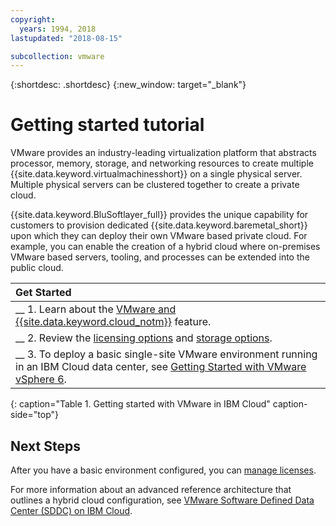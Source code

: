 ```yaml
---
copyright:
  years: 1994, 2018
lastupdated: "2018-08-15"

subcollection: vmware
---
```


{:shortdesc: .shortdesc}
{:new_window: target="_blank"}

# Getting started tutorial

VMware provides an industry-leading virtualization platform that abstracts processor, memory, storage, and networking resources to create multiple {{site.data.keyword.virtualmachinesshort}} on a single physical server. Multiple physical servers can be clustered together to create a private cloud.

{{site.data.keyword.BluSoftlayer_full}} provides the unique capability for customers to provision dedicated {{site.data.keyword.baremetal_short}} upon which they can deploy their own VMware based private cloud. For example, you can enable the creation of a hybrid cloud where on-premises VMware based servers, tooling, and processes can be extended into the public cloud. 

| Get Started       |
|:------------------|
| __ 1. Learn about the [VMware and {{site.data.keyword.cloud_notm}}](/docs/infrastructure/vmware?topic=VMware-about-vmware-and-ibm-cloud) feature. |
| __ 2. Review the [licensing options](/docs/infrastructure/vmware?topic=VMware-vmware-licensing-options) and [storage options](/docs/infrastructure/vmware?topic=VMware-storage-to-use-with-vmware-systems).|
| __ 3. To deploy a basic single-site VMware environment running in an IBM Cloud data center, see [Getting Started with VMware vSphere 6](/docs/infrastructure/vmware?topic=VMware-getting-started-with-vmware-vsphere-6). |
{: caption="Table 1. Getting started with VMware in IBM Cloud" caption-side="top"} 

## Next Steps

After you have a basic environment configured, you can [manage licenses](/docs/infrastructure/vmware?topic=VMware-managing-vmware-licenses).

For more information about an advanced reference architecture that outlines a hybrid cloud configuration, see [VMware Software Defined Data Center (SDDC) on IBM Cloud](/docs/infrastructure/vmware?topic=VMware-vmware-sddc-on-ibm-cloud).
